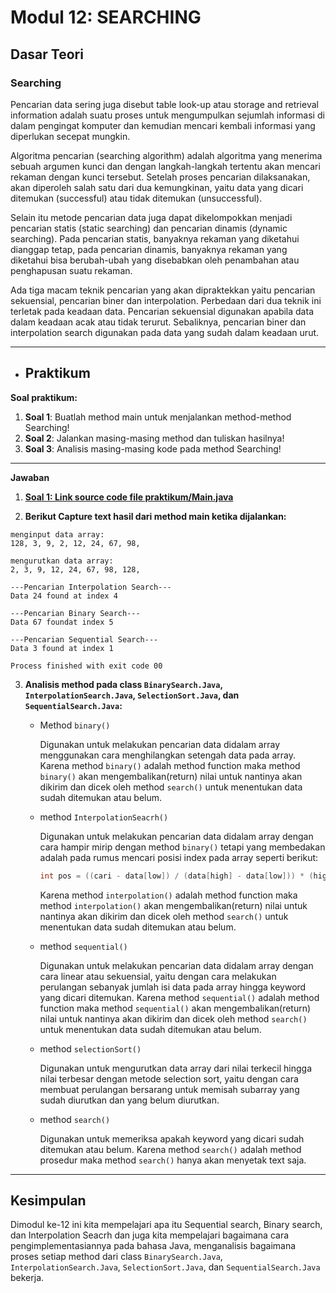 # Modul 12: SEARCHING

## Dasar Teori

### Searching
Pencarian data sering juga disebut table look-up atau storage and retrieval information adalah suatu proses untuk mengumpulkan sejumlah informasi di dalam pengingat komputer dan kemudian mencari kembali informasi yang diperlukan secepat mungkin.

Algoritma pencarian (searching algorithm) adalah algoritma yang menerima sebuah argumen kunci dan dengan langkah-langkah tertentu akan mencari rekaman dengan kunci tersebut. Setelah proses pencarian dilaksanakan, akan diperoleh salah satu dari dua kemungkinan, yaitu data yang dicari ditemukan (successful) atau tidak ditemukan (unsuccessful).

Selain itu metode pencarian data juga dapat dikelompokkan menjadi pencarian statis (static searching) dan pencarian dinamis (dynamic searching). Pada pencarian statis, banyaknya rekaman yang diketahui dianggap tetap, pada pencarian dinamis, banyaknya rekaman yang diketahui bisa berubah-ubah yang disebabkan oleh penambahan atau penghapusan suatu rekaman.
 
Ada tiga macam teknik pencarian yang akan dipraktekkan yaitu pencarian sekuensial, pencarian biner dan interpolation. Perbedaan dari dua teknik ini terletak pada keadaan data. Pencarian sekuensial digunakan apabila data dalam keadaan acak atau tidak terurut. Sebaliknya, pencarian biner dan interpolation search digunakan pada data yang sudah dalam keadaan urut.

---
- ## Praktikum

**Soal praktikum:**
1. **Soal 1**:  Buatlah method main untuk menjalankan method-method Searching!
2. **Soal 2**:  Jalankan masing-masing method dan tuliskan hasilnya!
3. **Soal 3**:  Analisis masing-masing kode pada method Searching!

---
**Jawaban**

1. [**Soal 1: Link source code file praktikum/Main.java**](https://github.com/rendiputra/PSD_SEC_20104079_Rendi_Putra_P/blob/modul12/src/com/rendiputra/modul12/Main.java)

2. **Berikut Capture text hasil dari method main ketika dijalankan:**
```text
menginput data array: 
128, 3, 9, 2, 12, 24, 67, 98, 

mengurutkan data array: 
2, 3, 9, 12, 24, 67, 98, 128, 

---Pencarian Interpolation Search---
Data 24 found at index 4

---Pencarian Binary Search---
Data 67 foundat index 5

---Pencarian Sequential Search---
Data 3 found at index 1

Process finished with exit code 00
```

3. **Analisis method pada class `BinarySearch.Java`, `InterpolationSearch.Java`, `SelectionSort.Java`, dan `SequentialSearch.Java`:**

    - Method `binary()`
    
        Digunakan untuk melakukan pencarian data didalam array menggunakan cara menghilangkan setengah data pada array. Karena method `binary()` adalah method function maka method `binary()` akan mengembalikan(return) nilai untuk nantinya akan dikirim dan dicek oleh method `search()` untuk menentukan data sudah ditemukan atau belum.
    
    - method `InterpolationSeacrh()`

        Digunakan untuk melakukan pencarian data didalam array dengan cara hampir mirip dengan method `binary()` tetapi yang  membedakan adalah pada rumus mencari posisi index pada array seperti berikut:
      ```java
      int pos = ((cari - data[low]) / (data[high] - data[low])) * (high - low) + low;
      ```
      Karena method `interpolation()` adalah method function maka method `interpolation()` akan mengembalikan(return) nilai untuk nantinya akan dikirim dan dicek oleh method `search()` untuk menentukan data sudah ditemukan atau belum.

    - method `sequential()`
      
        Digunakan untuk melakukan pencarian data didalam array dengan cara linear atau sekuensial, yaitu dengan cara melakukan perulangan sebanyak jumlah isi data pada array hingga keyword yang dicari ditemukan. Karena method `sequential()` adalah method function maka method `sequential()` akan mengembalikan(return) nilai untuk nantinya akan dikirim dan dicek oleh method `search()` untuk menentukan data sudah ditemukan atau belum.

    - method `selectionSort()`

        Digunakan untuk mengurutkan data array dari nilai terkecil hingga nilai terbesar dengan metode selection sort, yaitu dengan cara membuat perulangan bersarang untuk memisah subarray yang sudah diurutkan dan yang belum diurutkan.
     
    - method `search()`
        
        Digunakan untuk memeriksa apakah keyword yang dicari sudah ditemukan atau belum. Karena method `search()` adalah method prosedur maka method `search()` hanya akan menyetak text saja.




---
## Kesimpulan
Dimodul ke-12 ini kita mempelajari apa itu Sequential search, Binary search, dan Interpolation Seacrh dan juga kita mempelajari bagaimana cara pengimplementasiannya pada bahasa Java, menganalisis bagaimana proses setiap method dari class `BinarySearch.Java`, `InterpolationSearch.Java`, `SelectionSort.Java`, dan `SequentialSearch.Java` bekerja.